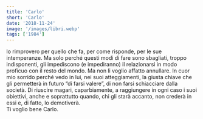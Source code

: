 ```yaml
---
title: 'Carlo'
short: 'Carlo'
date: '2018-11-24'
image: '/images/libri.webp'
tags: ['1984']
---
```


lo rimprovero per quello che fa, per come risponde, per le sue intemperanze. Ma solo perché questi modi di fare sono sbagliati, troppo indisponenti, gli impediscono (e impediranno) il relazionarsi in modo proficuo con il resto del mondo. Ma non li voglio affatto annullare. In cuor mio sorrido perché vedo in lui, nei suoi atteggiamenti, la giusta chiave che gli permetterà in futuro “di farsi valere”, di non farsi schiacciare dalla società. Di riuscire magari, caparbiamente, a raggiungere in ogni caso i suoi obiettivi, anche e soprattutto quando, chi gli starà accanto, non crederà in essi e, di fatto, lo demotiverà.  
Ti voglio bene Carlo.